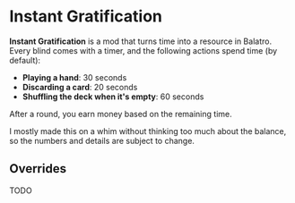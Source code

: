 # Instant Gratification
**Instant Gratification** is a mod that turns time into a resource in Balatro.
Every blind comes with a timer, and the following actions spend time (by default):

- **Playing a hand**: 30 seconds
- **Discarding a card**: 20 seconds
- **Shuffling the deck when it's empty**: 60 seconds

After a round, you earn money based on the remaining time.

I mostly made this on a whim without thinking too much about the balance, so the numbers and details are subject to change.

## Overrides
TODO
